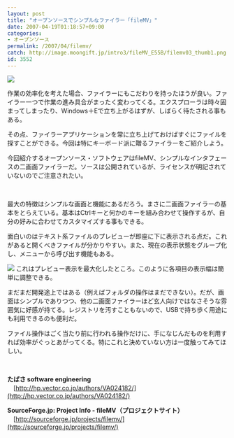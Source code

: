 ```yaml
---
layout: post
title: "オープンソースでシンプルなファイラー「fileMV」"
date: 2007-04-19T01:18:57+09:00
categories:
- オープンソース
permalink: /2007/04/filemv/
catch: http://image.moongift.jp/intro3/fileMV_E55B/filemv03_thumb1.png
id: 3552
---
```

[![](http://image.moongift.jp/intro3/fileMV_E55B/filemv02_thumb1.png)](http://image.moongift.jp/intro3/fileMV_E55B/filemv023.png)

 

作業の効率化を考えた場合、ファイラーにもこだわりを持ったほうが良い。ファイラー一つで作業の進み具合がまったく変わってくる。エクスプローラは時々固まってしまったり、Windows＋Eで立ち上がるはずが、しばらく待たされる事もある。

 

その点、ファイラーアプリケーションを常に立ち上げておけばすぐにファイルを探すことができる。今回は特にキーボード派に贈るファイラーをご紹介しよう。

 

今回紹介するオープンソース・ソフトウェアはfileMV、シンプルなインタフェースの二画面ファイラーだ。ソースは公開されているが、ライセンスが明記されていないのでご注意されたい。

 

&nbsp;

<!--more--> 

最大の特徴はシンプルな画面と機能にあるだろう。まさに二画面ファイラーの基本をとらえている。基本はCtrlキーと何かのキーを組み合わせて操作するが、自分の好みに合わせてカスタマイズする事もできる。

 

面白いのはテキスト系ファイルのプレビューが即座に下に表示される点だ。これがあると開くべきファイルが分かりやすい。また、現在の表示状態をグループ化し、メニューから呼び出す機能もある。

 

[![](http://image.moongift.jp/intro3/fileMV_E55B/filemv03_thumb1.png)](http://image.moongift.jp/intro3/fileMV_E55B/filemv033.png)&nbsp;これはプレビュー表示を最大化したところ。このように各項目の表示幅は簡単に調整できる。

 

まだまだ開発途上ではある（例えばフォルダの操作はまだできない）。だが、画面はシンプルでありつつ、他の二画面ファイラーほど玄人向けではなさそうな雰囲気に好感が持てる。レジストリを汚すこともないので、USBで持ち歩く用途にも利用できるのも便利だ。

 

ファイル操作はごく当たり前に行われる操作だけに、手になじんだものを利用すれば効率がぐっとあがってくる。特にこれと決めていない方は一度触ってみてほしい。

 

&nbsp;

 

**たばさ software engineering**  
　[http://hp.vector.co.jp/authors/VA024182/](http://hp.vector.co.jp/authors/VA024182/)

 

**SourceForge.jp: Project Info - fileMV（プロジェクトサイト）**  
　[http://sourceforge.jp/projects/filemv/](http://sourceforge.jp/projects/filemv/)

